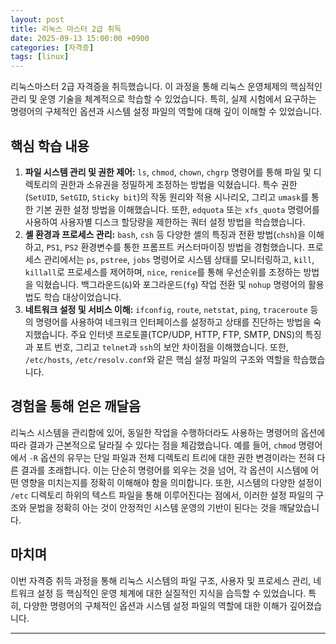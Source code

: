 ```yaml
---
layout: post
title: 리눅스 마스터 2급 취득
date: 2025-09-13 15:00:00 +0900
categories: [자격증]
tags: [linux]
---
```

리눅스마스터 2급 자격증을 취득했습니다. 이 과정을 통해 리눅스 운영체제의 핵심적인 관리 및 운영 기술을 체계적으로 학습할 수 있었습니다. 특히, 실제 시험에서 요구하는 명령어의 구체적인 옵션과 시스템 설정 파일의 역할에 대해 깊이 이해할 수 있었습니다.

## 핵심 학습 내용

1.  **파일 시스템 관리 및 권한 제어:** `ls`, `chmod`, `chown`, `chgrp` 명령어를 통해 파일 및 디렉토리의 권한과 소유권을 정밀하게 조정하는 방법을 익혔습니다. 특수 권한(`SetUID`, `SetGID`, `Sticky bit`)의 작동 원리와 적용 시나리오, 그리고 `umask`를 통한 기본 권한 설정 방법을 이해했습니다. 또한, `edquota` 또는 `xfs_quota` 명령어를 사용하여 사용자별 디스크 할당량을 제한하는 쿼터 설정 방법을 학습했습니다.
2.  **셸 환경과 프로세스 관리:** `bash`, `csh` 등 다양한 셸의 특징과 전환 방법(`chsh`)을 이해하고, `PS1`, `PS2` 환경변수를 통한 프롬프트 커스터마이징 방법을 경험했습니다. 프로세스 관리에서는 `ps`, `pstree`, `jobs` 명령어로 시스템 상태를 모니터링하고, `kill`, `killall`로 프로세스를 제어하며, `nice`, `renice`를 통해 우선순위를 조정하는 방법을 익혔습니다. 백그라운드(`&`)와 포그라운드(`fg`) 작업 전환 및 `nohup` 명령어의 활용법도 학습 대상이었습니다.
3.  **네트워크 설정 및 서비스 이해:** `ifconfig`, `route`, `netstat`, `ping`, `traceroute` 등의 명령어를 사용하여 네크워크 인터페이스를 설정하고 상태를 진단하는 방법을 숙지했습니다. 주요 인터넷 프로토콜(TCP/UDP, HTTP, FTP, SMTP, DNS)의 특징과 포트 번호, 그리고 `telnet`과 `ssh`의 보안 차이점을 이해했습니다. 또한, `/etc/hosts`, `/etc/resolv.conf`와 같은 핵심 설정 파일의 구조와 역할을 학습했습니다.

## 경험을 통해 얻은 깨달음

리눅스 시스템을 관리함에 있어, 동일한 작업을 수행하더라도 사용하는 명령어의 옵션에 따라 결과가 근본적으로 달라질 수 있다는 점을 체감했습니다. 예를 들어, `chmod` 명령어에서 `-R` 옵션의 유무는 단일 파일과 전체 디렉토리 트리에 대한 권한 변경이라는 전혀 다른 결과를 초래합니다. 이는 단순히 명령어를 외우는 것을 넘어, 각 옵션이 시스템에 어떤 영향을 미치는지를 정확히 이해해야 함을 의미합니다. 또한, 시스템의 다양한 설정이 `/etc` 디렉토리 하위의 텍스트 파일을 통해 이루어진다는 점에서, 이러한 설정 파일의 구조와 문법을 정확히 아는 것이 안정적인 시스템 운영의 기반이 된다는 것을 깨달았습니다.

## 마치며

이번 자격증 취득 과정을 통해 리눅스 시스템의 파일 구조, 사용자 및 프로세스 관리, 네트워크 설정 등 핵심적인 운영 체계에 대한 실질적인 지식을 습득할 수 있었습니다. 특히, 다양한 명령어의 구체적인 옵션과 시스템 설정 파일의 역할에 대한 이해가 깊어졌습니다.


<hr class="short-rule">

